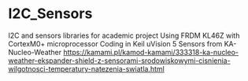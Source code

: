 # I2C_Sensors
I2C and sensors libraries for academic project
Using FRDM KL46Z with CortexM0+ microprocessor
Coding in Keil uVision 5
Sensors from KA-Nucleo-Weather https://kamami.pl/kamod-kamami/333318-ka-nucleo-weather-ekspander-shield-z-sensorami-srodowiskowymi-cisnienia-wilgotnosci-temperatury-natezenia-swiatla.html
